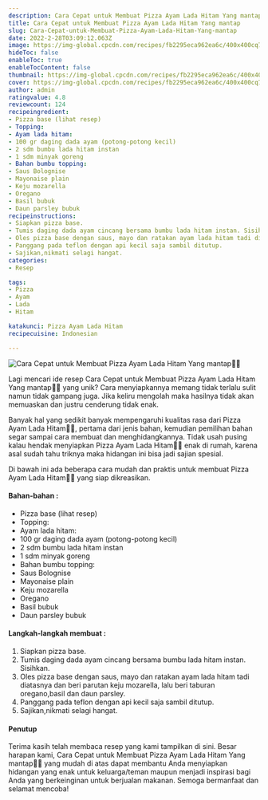 ```yaml
---
description: Cara Cepat untuk Membuat Pizza Ayam Lada Hitam Yang mantap"
title: Cara Cepat untuk Membuat Pizza Ayam Lada Hitam Yang mantap
slug: Cara-Cepat-untuk-Membuat-Pizza-Ayam-Lada-Hitam-Yang-mantap
date: 2022-2-28T03:09:12.063Z
image: https://img-global.cpcdn.com/recipes/fb2295eca962ea6c/400x400cq70/photo.jpg
hideToc: false
enableToc: true
enableTocContent: false
thumbnail: https://img-global.cpcdn.com/recipes/fb2295eca962ea6c/400x400cq70/photo.jpg
cover: https://img-global.cpcdn.com/recipes/fb2295eca962ea6c/400x400cq70/photo.jpg
author: admin
ratingvalue: 4.8
reviewcount: 124
recipeingredient:
- Pizza base (lihat resep)
- Topping:
- Ayam lada hitam:
- 100 gr daging dada ayam (potong-potong kecil)
- 2 sdm bumbu lada hitam instan
- 1 sdm minyak goreng
- Bahan bumbu topping:
- Saus Bolognise
- Mayonaise plain
- Keju mozarella
- Oregano
- Basil bubuk
- Daun parsley bubuk
recipeinstructions:
- Siapkan pizza base.
- Tumis daging dada ayam cincang bersama bumbu lada hitam instan. Sisihkan.
- Oles pizza base dengan saus, mayo dan ratakan ayam lada hitam tadi diatasnya dan beri parutan keju mozarella, lalu beri taburan oregano,basil dan daun parsley.
- Panggang pada teflon dengan api kecil saja sambil ditutup.
- Sajikan,nikmati selagi hangat.
categories:
- Resep

tags:
- Pizza
- Ayam
- Lada
- Hitam

katakunci: Pizza Ayam Lada Hitam
recipecuisine: Indonesian

---
```


![Cara Cepat untuk Membuat Pizza Ayam Lada Hitam Yang mantap👩‍🍳](https://img-global.cpcdn.com/recipes/fb2295eca962ea6c/400x400cq70/photo.jpg)

Lagi mencari ide resep Cara Cepat untuk Membuat Pizza Ayam Lada Hitam Yang mantap👩‍🍳 yang unik? Cara menyiapkannya memang tidak terlalu sulit namun tidak gampang juga. Jika keliru mengolah maka hasilnya tidak akan memuaskan dan justru cenderung tidak enak.

Banyak hal yang sedikit banyak mempengaruhi kualitas rasa dari Pizza Ayam Lada Hitam👩‍🍳, pertama dari jenis bahan, kemudian pemilihan bahan segar sampai cara membuat dan menghidangkannya. Tidak usah pusing kalau hendak menyiapkan Pizza Ayam Lada Hitam👩‍🍳 enak di rumah, karena asal sudah tahu triknya maka hidangan ini bisa jadi sajian spesial.

Di bawah ini ada beberapa cara mudah dan praktis untuk membuat Pizza Ayam Lada Hitam👩‍🍳 yang siap dikreasikan.

<!--inarticleads1-->

#### Bahan-bahan :

- Pizza base (lihat resep)
- Topping:
- Ayam lada hitam:
- 100 gr daging dada ayam (potong-potong kecil)
- 2 sdm bumbu lada hitam instan
- 1 sdm minyak goreng
- Bahan bumbu topping:
- Saus Bolognise
- Mayonaise plain
- Keju mozarella
- Oregano
- Basil bubuk
- Daun parsley bubuk

<!--inarticleads2-->

#### Langkah-langkah membuat :

1. Siapkan pizza base.
1. Tumis daging dada ayam cincang bersama bumbu lada hitam instan. Sisihkan.
1. Oles pizza base dengan saus, mayo dan ratakan ayam lada hitam tadi diatasnya dan beri parutan keju mozarella, lalu beri taburan oregano,basil dan daun parsley.
1. Panggang pada teflon dengan api kecil saja sambil ditutup.
1. Sajikan,nikmati selagi hangat.

#### Penutup

Terima kasih telah membaca resep yang kami tampilkan di sini. Besar harapan kami, Cara Cepat untuk Membuat Pizza Ayam Lada Hitam Yang mantap👩‍🍳 yang mudah di atas dapat membantu Anda menyiapkan hidangan yang enak untuk keluarga/teman maupun menjadi inspirasi bagi Anda yang berkeinginan untuk berjualan makanan. Semoga bermanfaat dan selamat mencoba!